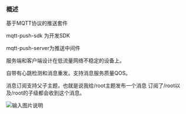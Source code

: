 ### 概述
基于MQTT协议的推送套件

mqtt-push-sdk 为开发SDK 

mqtt-push-server为推送中间件

服务端和客户端设计在低流量网络不稳定的设备上。

自带有心跳检测和消息重发。支持消息服务质量QOS。

消息订阅支持父子主题，也就是说我给/root主题发布一个消息
订阅了/root以及/root的子级都会收到这个消息。

![输入图片说明](https://git.oschina.net/uploads/images/2017/0524/182721_de8e903d_75292.png "在这里输入图片标题")

